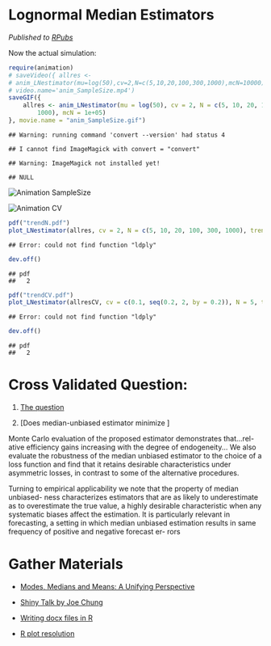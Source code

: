 Lognormal Median Estimators
==========================
*Published to [RPubs](http://rpubs.com/Zhenglei/lognormalMedian)*













Now the actual simulation:







```r
require(animation)
# saveVideo({ allres <-
# anim_LNestimator(mu=log(50),cv=2,N=c(5,10,20,100,300,1000),mcN=10000) },
# video.name='anim_SampleSize.mp4')
saveGIF({
    allres <- anim_LNestimator(mu = log(50), cv = 2, N = c(5, 10, 20, 100, 300, 
        1000), mcN = 1e+05)
}, movie.name = "anim_SampleSize.gif")
```

```
## Warning: running command 'convert --version' had status 4
```

```
## I cannot find ImageMagick with convert = "convert"
```

```
## Warning: ImageMagick not installed yet!
```

```
## NULL
```

 ![Animation SampleSize](anim_SampleSize.gif)



![Animation CV](anim_CV.gif)


```r
pdf("trendN.pdf")
plot_LNestimator(allres, cv = 2, N = c(5, 10, 20, 100, 300, 1000), trend = "N")
```

```
## Error: could not find function "ldply"
```

```r
dev.off()
```

```
## pdf 
##   2
```

```r
pdf("trendCV.pdf")
plot_LNestimator(allresCV, cv = c(0.1, seq(0.2, 2, by = 0.2)), N = 5, trend = "CV")
```

```
## Error: could not find function "ldply"
```

```r
dev.off()
```

```
## pdf 
##   2
```


# Cross Validated Question:
1. [The question](http://stats.stackexchange.com/questions/64587/when-to-use-sample-median-as-an-estimator-for-the-median-of-a-lognormal-distribu)

2. [Does median-unbiased estimator minimize ]

Monte Carlo evaluation of the proposed estimator demonstrates that...rel-
ative efficiency gains increasing with the degree of endogeneity... We also evaluate the robustness of the median unbiased estimator to the choice of a loss function and find that it retains desirable characteristics under asymmetric losses, in contrast to
some of the alternative procedures.

Turning to empirical applicability we note that the property of median unbiased-
ness characterizes estimators that are as likely to underestimate as to overestimate
the true value, a highly desirable characteristic when any systematic biases affect
the estimation. It is particularly relevant in forecasting, a setting in which median
unbiased estimation results in same frequency of positive and negative forecast er-
rors





# Gather Materials

* [Modes, Medians and Means: A Unifying Perspective](http://www.johnmyleswhite.com/notebook/2013/03/22/modes-medians-and-means-an-unifying-perspective/)

* [Shiny Talk by Joe Chung](https://github.com/jcheng5/seattle-meetup)

* [Writing docx files in R](https://github.com/davidgohel/R2DOCX)

* [R plot resolution](http://stackoverflow.com/questions/8166931/plots-with-good-resolution-for-printing-and-screen-display)



